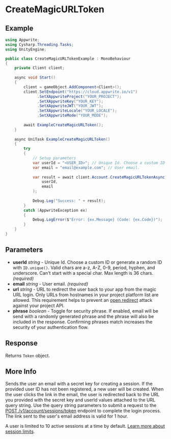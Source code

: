 # CreateMagicURLToken

## Example

```csharp
using Appwrite;
using Cysharp.Threading.Tasks;
using UnityEngine;

public class CreateMagicURLTokenExample : MonoBehaviour
{
    private Client client;
    
    async void Start()
    {
        client = gameObject.AddComponent<Client>();
        client.SetEndpoint("https://cloud.appwrite.io/v1")
              .SetXAppwriteProject("YOUR_PROJECT");
              .SetXAppwriteKey("YOUR_KEY");
              .SetXAppwriteJWT("YOUR_JWT");
              .SetXAppwriteLocale("YOUR_LOCALE");
              .SetXAppwriteMode("YOUR_MODE");
        
        await ExampleCreateMagicURLToken();
    }
    
    async UniTask ExampleCreateMagicURLToken()
    {
        try
        {
            // Setup parameters
            var userId = "<USER_ID>"; // Unique Id. Choose a custom ID or generate a random ID with `ID.unique()`. Valid chars are a-z, A-Z, 0-9, period, hyphen, and underscore. Can&#039;t start with a special char. Max length is 36 chars.
            var email = "email@example.com"; // User email.
            
            var result = await client.Account.CreateMagicURLTokenAsync(
                userId,
                email
            );
            
            Debug.Log("Success: " + result);
        }
        catch (AppwriteException ex)
        {
            Debug.LogError($"Error: {ex.Message} (Code: {ex.Code})");
        }
    }
}
```

## Parameters

- **userId** *string* - Unique Id. Choose a custom ID or generate a random ID with `ID.unique()`. Valid chars are a-z, A-Z, 0-9, period, hyphen, and underscore. Can&#039;t start with a special char. Max length is 36 chars. *(required)*
- **email** *string* - User email. *(required)*
- **url** *string* - URL to redirect the user back to your app from the magic URL login. Only URLs from hostnames in your project platform list are allowed. This requirement helps to prevent an [open redirect](https://cheatsheetseries.owasp.org/cheatsheets/Unvalidated_Redirects_and_Forwards_Cheat_Sheet.html) attack against your project API.
- **phrase** *boolean* - Toggle for security phrase. If enabled, email will be send with a randomly generated phrase and the phrase will also be included in the response. Confirming phrases match increases the security of your authentication flow.

## Response

Returns `Token` object.
## More Info

Sends the user an email with a secret key for creating a session. If the provided user ID has not been registered, a new user will be created. When the user clicks the link in the email, the user is redirected back to the URL you provided with the secret key and userId values attached to the URL query string. Use the query string parameters to submit a request to the [POST /v1/account/sessions/token](https://appwrite.io/docs/references/cloud/client-web/account#createSession) endpoint to complete the login process. The link sent to the user&#039;s email address is valid for 1 hour.

A user is limited to 10 active sessions at a time by default. [Learn more about session limits](https://appwrite.io/docs/authentication-security#limits).

